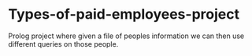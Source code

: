 # Types-of-paid-employees-project
Prolog project where given a file of peoples information we can then use different queries on those people.
